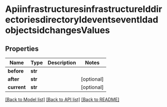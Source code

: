 # ApiinfrastructuresinfrastructureIddirectoriesdirectoryIdeventseventIdadobjectsidchangesValues

## Properties
Name | Type | Description | Notes
------------ | ------------- | ------------- | -------------
**before** | **str** |  | 
**after** | **str** |  | [optional] 
**current** | **str** |  | [optional] 

[[Back to Model list]](../README.md#documentation-for-models) [[Back to API list]](../README.md#documentation-for-api-endpoints) [[Back to README]](../README.md)

